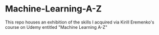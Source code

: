 # Machine-Learning-A-Z
This repo houses an exhibition of the skills I acquired via Kirill Eremenko's course on Udemy entitled "Machine Learning A-Z"
